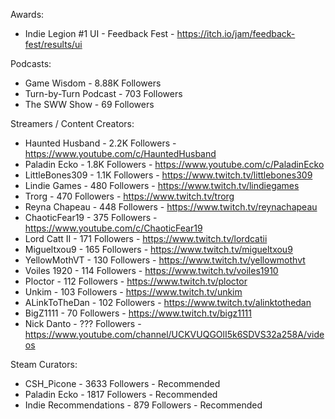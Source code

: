 Awards:
- Indie Legion #1 UI - Feedback Fest - https://itch.io/jam/feedback-fest/results/ui

Podcasts:
- Game Wisdom - 8.88K Followers
- Turn-by-Turn Podcast - 703 Followers
- The SWW Show - 69 Followers

Streamers / Content Creators:
- Haunted Husband - 2.2K Followers - https://www.youtube.com/c/HauntedHusband 
- Paladin Ecko - 1.8K Followers - https://www.youtube.com/c/PaladinEcko
- LittleBones309 - 1.1K Followers - https://www.twitch.tv/littlebones309
- Lindie Games - 480 Followers - https://www.twitch.tv/lindiegames
- Trorg - 470 Followers - https://www.twitch.tv/trorg
- Reyna Chapeau - 448 Followers - https://www.twitch.tv/reynachapeau
- ChaoticFear19 - 375 Followers - https://www.youtube.com/c/ChaoticFear19
- Lord Catt II - 171 Followers - https://www.twitch.tv/lordcatii
- Migueltxou9 - 165 Followers - https://www.twitch.tv/migueltxou9
- YellowMothVT - 130 Followers - https://www.twitch.tv/yellowmothvt
- Voiles 1920 - 114 Followers - https://www.twitch.tv/voiles1910
- Ploctor - 112 Followers - https://www.twitch.tv/ploctor
- Unkim - 103 Followers - https://www.twitch.tv/unkim
- ALinkToTheDan - 102 Followers - https://www.twitch.tv/alinktothedan
- BigZ1111 - 70 Followers - https://www.twitch.tv/bigz1111
- Nick Danto - ??? Followers - https://www.youtube.com/channel/UCKVUQGOlI5k6SDVS32a258A/videos

Steam Curators:
- CSH_Picone - 3633 Followers - Recommended
- Paladin Ecko - 1817 Followers - Recommended
- Indie Recommendations - 879 Followers - Recommended
